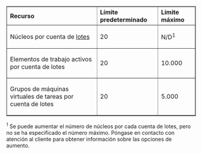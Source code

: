 ﻿<table cellspacing="0" border="1">
<tr>
   <th align="left" valign="middle">Recurso</th>
   <th align="left" valign="middle">Límite predeterminado</th>
   <th align="left" valign="middle">Límite máximo</th>
</tr>
<tr>
   <td valign="middle"><p>Núcleos por cuenta de <a href="http://azure.microsoft.com/en-us/services/batch/">lotes</a></p></td>
   <td valign="middle"><p>20</p></td>
   <td valign="middle"><p>N/D<sup>1</sup></p></td>
</tr>
<tr>
   <td valign="middle"><p>Elementos de trabajo activos por cuenta de lotes</p></td>
   <td valign="middle"><p>20</p></td>
   <td valign="middle"><p>10.000</p></td>
</tr>
<tr>
   <td valign="middle"><p>Grupos de máquinas virtuales de tareas por cuenta de lotes</p></td>
   <td valign="middle"><p>20</p></td>
   <td valign="middle"><p>5.000</p></td>
</tr>
</table>
<sup>1</sup> Se puede aumentar el número de núcleos por cada cuenta de lotes, pero no se ha especificado el número máximo. Póngase en contacto con atención al cliente para obtener información sobre las opciones de aumento.

<!--HONumber=35_1-->
